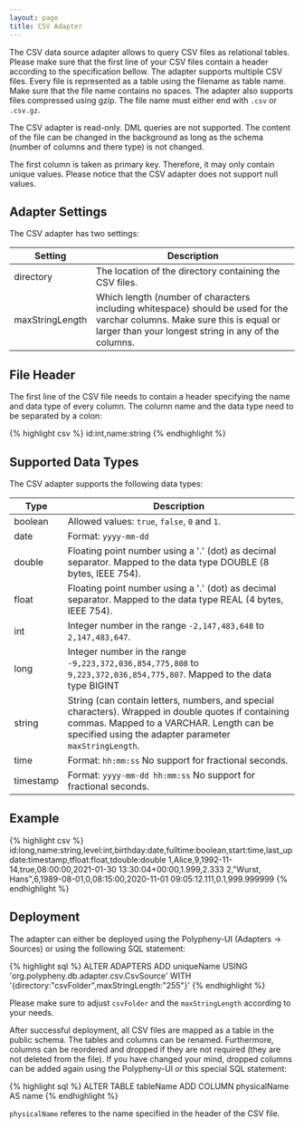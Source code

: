 ```yaml
---
layout: page
title: CSV Adapter
---
```


The CSV data source adapter allows to query CSV files as relational tables. Please make sure that the first line of your CSV files contain a header according to the specification bellow. The adapter supports multiple CSV files. Every file is represented as a table using the filename as table name. Make sure that the file name contains no spaces. The adapter also supports files compressed using gzip. The file name must either end with `.csv` or `.csv.gz`.

The CSV adapter is read-only. DML queries are not supported. The content of the file can be changed in the background as long as the schema (number of columns and there type) is not changed.

The first column is taken as primary key. Therefore, it may only contain unique values. Please notice that the CSV adapter does not support null values.


## Adapter Settings

The CSV adapter has two settings: 

| Setting         | Description                                                                                                                                                       |
|-----------------|-------------------------------------------------------------------------------------------------------------------------------------------------------------------|
| directory       | The location of the directory containing the CSV files.                                                                                                           |
| maxStringLength | Which length (number of characters including whitespace) should be used for the varchar columns. Make sure this is equal or larger than your longest string in any of the columns. |


## File Header

The first line of the CSV file needs to contain a header specifying the name and data type of every column. The column name and the data type need to be separated by a colon:

{% highlight csv %}
id:int,name:string
{% endhighlight %}


## Supported Data Types

The CSV adapter supports the following data types:

| Type      | Description                                                                                                                                                       |
|-----------|-------------------------------------------------------------------------------------------------------------------------------------------------------------------|
| boolean   | Allowed values: `true`, `false`, `0` and `1`.                                                                                                                     |
| date      | Format: `yyyy-mm-dd`                                                                                                                                              |
| double    | Floating point number using a '.' (dot) as decimal separator. Mapped to the data type DOUBLE (8 bytes, IEEE 754).                                                 |
| float     | Floating point number using a '.' (dot) as decimal separator. Mapped to the data type REAL (4 bytes, IEEE 754).                                                   |
| int       | Integer number in the range `-2,147,483,648` to `2,147,483,647`.                                                                                                  |
| long      | Integer number in the range `-9,223,372,036,854,775,808` to `9,223,372,036,854,775,807`. Mapped to the data type BIGINT                                           |
| string    | String (can contain letters, numbers, and special characters). Wrapped in double quotes if containing commas. Mapped to a VARCHAR. Length can be specified using the adapter parameter `maxStringLength`.  |
| time      | Format: `hh:mm:ss` No support for fractional seconds.                                                                                                             |
| timestamp | Format: `yyyy-mm-dd hh:mm:ss` No support for fractional seconds.                                                                                                  | 


## Example

{% highlight csv %}
id:long,name:string,level:int,birthday:date,fulltime:boolean,start:time,last_update:timestamp,tfloat:float,tdouble:double
1,Alice,9,1992-11-14,true,08:00:00,2021-01-30 13:30:04+00:00,1.999,2.333
2,"Wurst, Hans",6,1989-08-01,0,08:15:00,2020-11-01 09:05:12.111,0.1,999.999999
{% endhighlight %}


## Deployment

The adapter can either be deployed using the Polypheny-UI (Adapters -> Sources) or using the following SQL statement:

{% highlight sql %}
ALTER ADAPTERS ADD uniqueName USING 'org.polypheny.db.adapter.csv.CsvSource' WITH '{directory:"csvFolder",maxStringLength:"255"}'
{% endhighlight %}

Please make sure to adjust `csvFolder` and the `maxStringLength` according to your needs.

After successful deployment, all CSV files are mapped as a table in the public schema. The tables and columns can be renamed. Furthermore, columns can be reordered and dropped if they are not required (they are not deleted from the file). If you have changed your mind, dropped columns can be added again using the Polypheny-UI or this special SQL statement:

{% highlight sql %}
ALTER TABLE tableName ADD COLUMN physicalName AS name
{% endhighlight %}

`physicalName` referes to the name specified in the header of the CSV file. 
